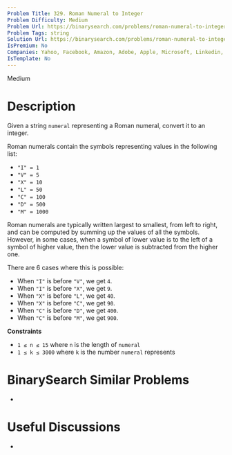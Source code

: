```yaml
---
Problem Title: 329. Roman Numeral to Integer
Problem Difficulty: Medium
Problem Url: https://binarysearch.com/problems/roman-numeral-to-integer/
Problem Tags: string
Solution Url: https://binarysearch.com/problems/roman-numeral-to-integer/solutions/
IsPremium: No
Companies: Yahoo, Facebook, Amazon, Adobe, Apple, Microsoft, Linkedin, Google, Uber
IsTemplate: No
---
```


<span style="color: ;">Medium</span>

# Description

Given a string `numeral` representing a Roman numeral, convert it to an integer.

Roman numerals contain the symbols representing values in the following list:

- `"I" = 1`
- `"V" = 5`
- `"X" = 10`
- `"L" = 50`
- `"C" = 100`
- `"D" = 500`
- `"M" = 1000`

Roman numerals are typically written largest to smallest, from left to right, and can be computed by summing up the values of all the symbols. However, in some cases, when a symbol of lower value is to the left of a symbol of higher value, then the lower value is subtracted from the higher one.

There are 6 cases where this is possible:

- When `"I"` is before `"V"`, we get `4`.
- When `"I"` is before `"X"`, we get `9`.
- When `"X"` is before `"L"`, we get `40`.
- When `"X"` is before `"C"`, we get `90`.
- When `"C"` is before `"D"`, we get `400`.
- When `"C"` is before `"M"`, we get `900`.

**Constraints**

- `1 ≤ n ≤ 15` where `n` is the length of `numeral`
- `1 ≤ k ≤ 3000` where `k` is the number `numeral` represents

# BinarySearch Similar Problems

- []()

# Useful Discussions

- []()
